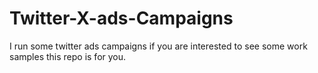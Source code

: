 # Twitter-X-ads-Campaigns
I run some twitter ads campaigns if you are interested to see some work samples this repo is for you.
